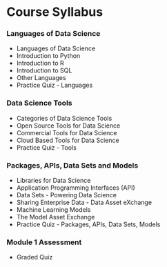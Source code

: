 # Course Syllabus

### Languages of Data Science
* Languages of Data Science
* Introduction to Python
* Introduction to R
* Introduction to SQL 
* Other Languages
* Practice Quiz - Languages

### Data Science Tools
* Categories of Data Science Tools
* Open Source Tools for Data Science
* Commercial Tools for Data Science
* Cloud Based Tools for Data Science
* Practice Quiz - Tools

### Packages, APIs, Data Sets and Models
* Libraries for Data Science
* Application Programming Interfaces (API)
* Data Sets - Powering Data Science
* Sharing Enterprise Data - Data Asset eXchange
* Machine Learning Models
* The Model Asset Exchange
* Practice Quiz - Packages, APIs, Data Sets, Models

### Module 1 Assessment
* Graded Quiz
